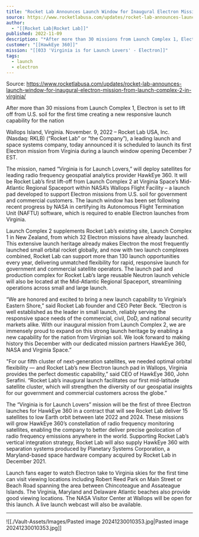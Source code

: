 ```yaml
---
title: "Rocket Lab Announces Launch Window for Inaugural Electron Mission from Launch Complex 2 in Virginia  "
source: https://www.rocketlabusa.com/updates/rocket-lab-announces-launch-window-for-inaugural-electron-mission-from-launch-complex-2-in-virginia/
author:
  - "[[Rocket Lab|Rocket Lab]]"
published: 2022-11-09
description: "*After more than 30 missions from Launch Complex 1, Electron is set to lift off from U.S. soil for the first time creating a new responsive launch capability for the nation*"
customer: "[[HawkEye 360]]"
mission: "[[033 'Virginia is for Launch Lovers' - Electron]]"
tags:
  - launch
  - electron
---
```


Source: https://www.rocketlabusa.com/updates/rocket-lab-announces-launch-window-for-inaugural-electron-mission-from-launch-complex-2-in-virginia/

After more than 30 missions from Launch Complex 1, Electron is set to lift off from U.S. soil for the first time creating a new responsive launch capability for the nation

Wallops Island, Virginia. November. 9, 2022 – Rocket Lab USA, Inc. (Nasdaq: RKLB) (“Rocket Lab” or “the Company”), a leading launch and space systems company, today announced it is scheduled to launch its first Electron mission from Virginia during a launch window opening December 7 EST.

The mission, named “Virginia is for Launch Lovers,” will deploy satellites for leading radio frequency geospatial analytics provider HawkEye 360. It will be Rocket Lab’s first lift-off from Launch Complex 2 at Virginia Space’s Mid-Atlantic Regional Spaceport within NASA’s Wallops Flight Facility – a launch pad developed to support Electron missions from U.S. soil for government and commercial customers. The launch window has been set following recent progress by NASA in certifying its Autonomous Flight Termination Unit (NAFTU) software, which is required to enable Electron launches from Virginia.

Launch Complex 2 supplements Rocket Lab’s existing site, Launch Complex 1 in New Zealand, from which 32 Electron missions have already launched. This extensive launch heritage already makes Electron the most frequently launched small orbital rocket globally, and now with two launch complexes combined, Rocket Lab can support more than 130 launch opportunities every year, delivering unmatched flexibility for rapid, responsive launch for government and commercial satellite operators. The launch pad and production complex for Rocket Lab’s large reusable Neutron launch vehicle will also be located at the Mid-Atlantic Regional Spaceport, streamlining operations across small and large launch.

“We are honored and excited to bring a new launch capability to Virginia’s Eastern Shore,” said Rocket Lab founder and CEO Peter Beck. “Electron is well established as the leader in small launch, reliably serving the responsive space needs of the commercial, civil, DoD, and national security markets alike. With our inaugural mission from Launch Complex 2, we are immensely proud to expand on this strong launch heritage by enabling a new capability for the nation from Virginian soil. We look forward to making history this December with our dedicated mission partners HawkEye 360, NASA and Virginia Space.”

"For our fifth cluster of next-generation satellites, we needed optimal orbital flexibility — and Rocket Lab’s new Electron launch pad in Wallops, Virginia provides the perfect domestic capability,” said CEO of HawkEye 360, John Serafini. “Rocket Lab’s inaugural launch facilitates our first mid-latitude satellite cluster, which will strengthen the diversity of our geospatial insights for our government and commercial customers across the globe.”

The “Virginia is for Launch Lovers” mission will be the first of three Electron launches for HawkEye 360 in a contract that will see Rocket Lab deliver 15 satellites to low Earth orbit between late 2022 and 2024. These missions will grow HawkEye 360’s constellation of radio frequency monitoring satellites, enabling the company to better deliver precise geolocation of radio frequency emissions anywhere in the world. Supporting Rocket Lab’s vertical integration strategy, Rocket Lab will also supply HawkEye 360 with separation systems produced by Planetary Systems Corporation, a Maryland-based space hardware company acquired by Rocket Lab in December 2021.

Launch fans eager to watch Electron take to Virginia skies for the first time can visit viewing locations including Robert Reed Park on Main Street or Beach Road spanning the area between Chincoteague and Assateague Islands. The Virginia, Maryland and Delaware Atlantic beaches also provide good viewing locations. The NASA Visitor Center at Wallops will be open for this launch. A live launch webcast will also be available.

---

![[./Vault-Assets/Images/Pasted image 20241230010353.jpg|Pasted image 20241230010353.jpg]]